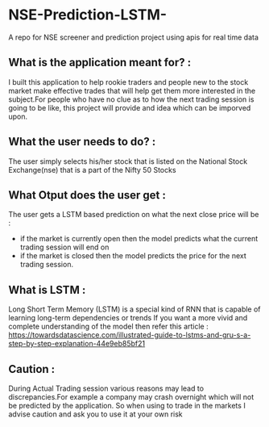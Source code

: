 # NSE-Prediction-LSTM-
A repo for NSE screener and prediction project using apis for real time data

## What is the application meant for? :
I built this application to help rookie traders and people new to the stock market make effective trades that will help get them more
interested in the subject.For people who have no clue as to how the next trading session is going to be like, this project will provide and idea which can be imporved upon.

## What the user needs to do? :
The user simply selects his/her stock that is listed on the National Stock Exchange(nse) that is a part of the Nifty 50 Stocks

## What Otput does the user get :
The user gets a LSTM based prediction on what the next close price will be :
  - if the market is currently open then the model predicts what the current trading session will end on
  - if the market is closed then the model predicts the price for the next trading session.

## What is LSTM :
Long Short Term Memory (LSTM) is a special kind of RNN that is capable of learning long-term dependencies or trends
If you want a more vivid and complete understanding of the model then refer this article : https://towardsdatascience.com/illustrated-guide-to-lstms-and-gru-s-a-step-by-step-explanation-44e9eb85bf21

## Caution :
During Actual Trading session various reasons may lead to discrepancies.For example a company may crash overnight which will not be predicted by the application.
So when using to trade in the markets I advise caution and ask you to use it at your own risk
